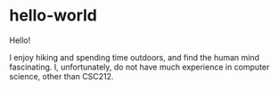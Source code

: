 # hello-world

Hello! 

I enjoy hiking and spending time outdoors, and find the human mind fascinating.
I, unfortunately, do not have much experience in computer science, other than CSC212.
